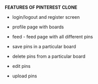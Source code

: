 **FEATURES OF  PINTEREST CLONE**
- login/logout and register screen

- profile page with boards

- feed - feed page with all different pins

- save pins in a particular board
- delete pins from a particular board
- edit pins
- upload pins
